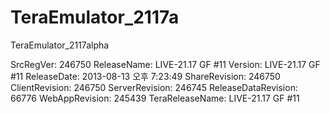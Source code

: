 TeraEmulator_2117a
==================

TeraEmulator_2117alpha


SrcRegVer: 246750
ReleaseName: LIVE-21.17 GF #11
Version: LIVE-21.17 GF #11
ReleaseDate: 2013-08-13 오후 7:23:49
ShareRevision: 246750
ClientRevision: 246750
ServerRevision: 246745
ReleaseDataRevision: 66776
WebAppRevision: 245439
TeraReleaseName: LIVE-21.17 GF #11
